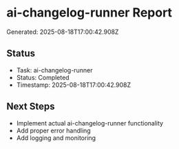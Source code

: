 # ai-changelog-runner Report

Generated: 2025-08-18T17:00:42.908Z

## Status
- Task: ai-changelog-runner
- Status: Completed
- Timestamp: 2025-08-18T17:00:42.908Z

## Next Steps
- Implement actual ai-changelog-runner functionality
- Add proper error handling
- Add logging and monitoring
